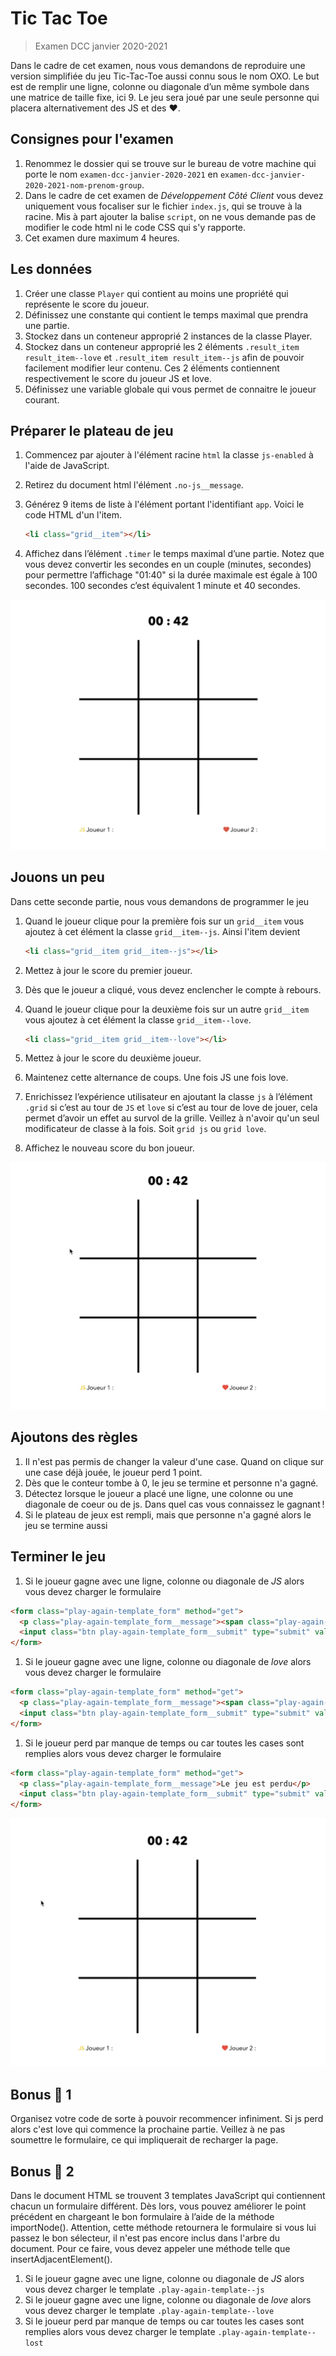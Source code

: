 # Tic Tac Toe

> Examen DCC janvier 2020-2021

Dans le cadre de cet examen, nous vous demandons de reproduire une version simplifiée du jeu Tic-Tac-Toe aussi connu sous le nom OXO. Le but est de remplir une ligne, colonne ou diagonale d’un même symbole dans une matrice de taille fixe, ici 9. Le jeu sera joué par une seule personne qui placera alternativement des JS et des ♥️.

## Consignes pour l'examen

1. Renommez le dossier qui se trouve sur le bureau de votre machine qui porte le nom `examen-dcc-janvier-2020-2021` en `examen-dcc-janvier-2020-2021-nom-prenom-group`.
1. Dans le cadre de cet examen de *Développement Côté Client* vous devez uniquement vous focaliser sur le fichier `index.js`, qui se trouve à la racine. Mis à part ajouter la balise `script`, on ne vous demande pas de modifier le code html ni le code CSS qui s'y rapporte.
1. Cet examen dure maximum 4 heures.



## Les données

1. Créer une classe `Player` qui contient au moins une propriété qui représente le score du joueur.
1. Définissez une constante qui contient le temps maximal que prendra une partie.
1. Stockez dans un conteneur approprié 2 instances de la classe Player.
1. Stockez dans un conteneur approprié les 2 éléments `.result_item result_item--love` et `.result_item result_item--js` afin de pouvoir facilement modifier leur contenu. Ces 2 éléments contiennent respectivement le score du joueur JS et love.
1. Définissez une variable globale qui vous permet de connaitre le joueur courant.

## Préparer le plateau de jeu

1. Commencez par ajouter à l'élément racine `html` la classe `js-enabled` à l'aide de JavaScript.

1. Retirez du document html l'élément `.no-js__message`.

1. Générez 9 items de liste à l'élément portant l'identifiant `app`. Voici le code HTML d'un l'item.

    ```html
    <li class="grid__item"></li>
    ```

1. Affichez dans l’élément `.timer` le temps maximal d’une partie. Notez que vous devez convertir les secondes en un couple (minutes, secondes) pour permettre l’affichage "01:40" si la durée maximale est égale à 100 secondes. 100 secondes c’est équivalent 1 minute et 40 secondes.

![image-20210120213031798](./img/1.png)

## Jouons un peu

Dans cette seconde partie, nous vous demandons de programmer le jeu

1. Quand le joueur clique pour la première fois sur un `grid__item` vous ajoutez à cet élément la classe `grid__item--js`. Ainsi l'item devient

    ```html
    <li class="grid__item grid__item--js"></li>
    ```

1. Mettez à jour le score du premier joueur.  

1. Dès que le joueur a cliqué, vous devez enclencher le compte à rebours.

1. Quand le joueur clique pour la deuxième fois sur un autre `grid__item` vous ajoutez à cet élément la classe `grid__item--love`.

    ```html
    <li class="grid__item grid__item--love"></li>
    ```

1. Mettez à jour le score du deuxième joueur.

1. Maintenez cette alternance de coups. Une fois JS une fois love.

1. Enrichissez l’expérience utilisateur en ajoutant la classe `js` à l’élément `.grid` si c’est au tour de `JS` et `love` si c’est au tour de love de jouer, cela permet d’avoir un effet au survol de la grille. Veillez à n'avoir qu'un seul modificateur de classe à la fois. Soit `grid js` ou `grid love`.

1. Affichez le nouveau score du bon joueur.

![image-20210120213031798](./img/2.gif)

## Ajoutons des règles

1. Il n'est pas permis de changer la valeur d'une case. Quand on clique sur une case déjà jouée, le joueur perd 1 point.
1. Dès que le conteur tombe à 0, le jeu se termine et personne n'a gagné.
1. Détectez lorsque le joueur a placé une ligne, une colonne ou une diagonale de coeur ou de js. Dans quel cas vous connaissez le gagnant !
1. Si le plateau de jeux est rempli, mais que personne n'a gagné alors le jeu se termine aussi

## Terminer le jeu


1. Si le joueur gagne avec une ligne, colonne ou diagonale de *JS* alors vous devez charger le formulaire 

```html
<form class="play-again-template_form" method="get">
  <p class="play-again-template_form__message"><span class="play-again-template_form__message__winner play-again-template_form__message__winner--js">js</span> a gagné !</p>
  <input class="btn play-again-template_form__submit" type="submit" value="Jouer à nouveau !">
</form>
```


1. Si le joueur gagne avec une ligne, colonne ou diagonale de *love* alors vous devez charger le formulaire 
```html
<form class="play-again-template_form" method="get">
  <p class="play-again-template_form__message"><span class="play-again-template_form__message__winner play-again-template_form__message__winner--love">love</span> a gagné !</p>
  <input class="btn play-again-template_form__submit" type="submit" value="Jouer à nouveau !">
</form>
```

1. Si le joueur perd par manque de temps ou car toutes les cases sont remplies alors vous devez charger le formulaire 

```html
<form class="play-again-template_form" method="get">
  <p class="play-again-template_form__message">Le jeu est perdu</p>
  <input class="btn play-again-template_form__submit" type="submit" value="Jouer à nouveau !">
</form>
```

![image-20210120213031798](./img/5.gif)

## Bonus 🥳 1

Organisez votre code de sorte à pouvoir recommencer infiniment. Si js perd alors c'est love qui commence la prochaine partie. Veillez à ne pas soumettre le formulaire, ce qui impliquerait de recharger la page.

## Bonus 🥳 2

Dans le document HTML se trouvent 3 templates JavaScript qui contiennent chacun un formulaire différent. Dès lors, vous pouvez améliorer le point précédent en chargeant le bon formulaire à l’aide de la méthode importNode(). Attention, cette méthode retournera le formulaire si vous lui passez le bon sélecteur, il n'est pas encore inclus dans l'arbre du document. Pour ce faire, vous devez appeler une méthode telle que insertAdjacentElement().

1. Si le joueur gagne avec une ligne, colonne ou diagonale de *JS* alors vous devez charger le template `.play-again-template--js`
1. Si le joueur gagne avec une ligne, colonne ou diagonale de *love* alors vous devez charger le template `.play-again-template--love`
1. Si le joueur perd par manque de temps ou car toutes les cases sont remplies  alors vous devez charger le template `.play-again-template--lost`

